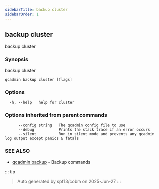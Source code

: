 ```yaml
---
sidebarTitle: backup cluster
sidebarOrder: 1
---
```


## backup cluster

backup cluster

### Synopsis

backup cluster

```
qcadmin backup cluster [flags]
```

### Options

```
  -h, --help   help for cluster
```

### Options inherited from parent commands

```
      --config string   The qcadmin config file to use
      --debug           Prints the stack trace if an error occurs
      --silent          Run in silent mode and prevents any qcadmin log output except panics & fatals
```

### SEE ALSO

* [qcadmin backup](backup.md)	 - Backup commands

::: tip
>Auto generated by spf13/cobra on 2025-Jun-27
:::